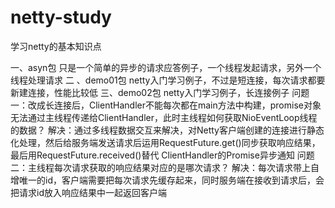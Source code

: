 # netty-study

学习netty的基本知识点

一、asyn包
    只是一个简单的异步的请求应答例子，一个线程发起请求，另外一个线程处理请求
二 、demo01包
    netty入门学习例子，不过是短连接，每次请求都要新建连接，性能比较低
三、demo02包
    netty入门学习例子，长连接例子
    问题一：改成长连接后，ClientHandler不能每次都在main方法中构建，promise对象无法通过主线程传递给ClientHandler，此时主线程如何获取NioEventLoop线程的数据？
    解决：通过多线程数据交互来解决，对Netty客户端创建的连接进行静态化处理，然后给服务端发送请求后运用RequestFuture.get()同步获取响应结果，最后用RequestFuture.received()替代
         ClientHandler的Promise异步通知
    问题二：主线程每次请求获取的响应结果对应的是哪次请求？
    解决：每次请求带上自增唯一的id，客户端需要把每次请求先缓存起来，同时服务端在接收到请求后，会把请求id放入响应结果中一起返回客户端
    

